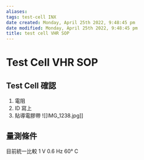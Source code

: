 ```yaml
---
aliases: 
tags: test-cell INX
date created: Monday, April 25th 2022, 9:48:45 pm
date modified: Monday, April 25th 2022, 9:48:45 pm
title: test cell VHR SOP
---
```


# Test Cell VHR SOP

## Test Cell 確認

1. 電阻
2. ID 寫上
3. 貼導電膠帶
![[IMG_1238.jpg]]

## 量測條件

目前統一比較 1 V 0.6 Hz 60° C